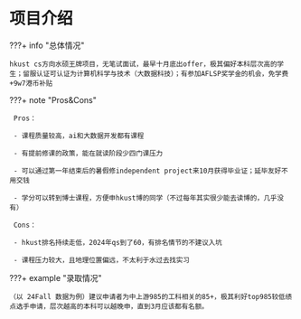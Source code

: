 # 项目介绍

???+ info "总体情况"

    hkust cs方向水硕王牌项目，无笔试面试，最早十月底出offer，极其偏好本科层次高的学生；留服认证可认证为计算机科学与技术（大数据科技）；有参加AFLSP奖学金的机会，免学费+9w7港币补贴
    
???+ note "Pros&Cons"

     Pros：

     - 课程质量较高，ai和大数据开发都有课程

     - 有提前修课的政策，能在就读阶段少四门课压力

     - 可以通过第一年结束后的暑假修independent project来10月获得毕业证；延毕友好不用交钱

     - 学分可以转到博士课程，方便申hkust博的同学（不过每年其实很少能去读博的，几乎没有）

     Cons：

     - hkust排名持续走低，2024年qs到了60，有排名情节的不建议入坑

     - 课程压力较大，且地理位置偏远，不太利于水过去找实习

???+ example "录取情况"
        
    （以 24Fall 数据为例）建议申请者为中上游985的工科相关的85+，极其利好top985较低绩点选手申请，层次越高的本科可以越晚申，直到3月应该都有名额。
